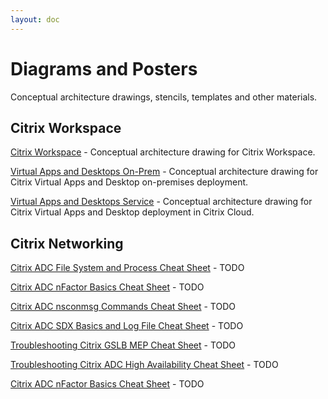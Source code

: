 ```yaml
---
layout: doc
---
```

# Diagrams and Posters

Conceptual architecture drawings, stencils, templates and other materials.

## Citrix Workspace

[Citrix Workspace](/en-us/tech-zone/learn/diagrams-posters/workspace.html) - Conceptual architecture drawing for Citrix Workspace.

[Virtual Apps and Desktops On-Prem](/en-us/tech-zone/learn/diagrams-posters/virtual-apps-and-desktops.html) - Conceptual architecture drawing for Citrix Virtual Apps and Desktop on-premises deployment.

[Virtual Apps and Desktops Service](/en-us/tech-zone/learn/diagrams-posters/virtual-apps-and-desktops-service.html) - Conceptual architecture drawing for Citrix Virtual Apps and Desktop deployment in Citrix Cloud.

## Citrix Networking

[Citrix ADC File System and Process Cheat Sheet](/en-us/tech-zone/learn/diagrams-posters/cheat-sheet-adc-file-system-process.html) - TODO

[Citrix ADC nFactor Basics Cheat Sheet](/en-us/tech-zone/learn/diagrams-posters/cheat-sheet-adc-nfactor.html) - TODO

[Citrix ADC nsconmsg Commands Cheat Sheet](/en-us/tech-zone/learn/diagrams-posters/cheat-sheet-adc-nsconmsg.html) - TODO

[Citrix ADC SDX Basics and Log File Cheat Sheet](/en-us/tech-zone/learn/diagrams-posters/cheat-sheet-adc-sdx-basics.html) - TODO

[Troubleshooting Citrix GSLB MEP Cheat Sheet](/en-us/tech-zone/learn/diagrams-posters/cheat-sheet-adc-troubleshooting-gslb.html) - TODO

[Troubleshooting Citrix ADC High Availability Cheat Sheet](/en-us/tech-zone/learn/diagrams-posters/cheat-sheet-adc-troubleshooting-high-availability.html) - TODO

[Citrix ADC nFactor Basics Cheat Sheet](/en-us/tech-zone/learn/diagrams-posters/cheat-sheet-adm.html) - TODO